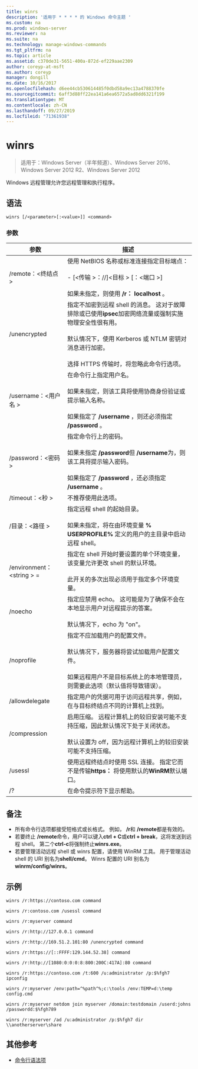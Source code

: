 ```yaml
---
title: winrs
description: '适用于 * * * * 的 Windows 命令主题 '
ms.custom: na
ms.prod: windows-server
ms.reviewer: na
ms.suite: na
ms.technology: manage-windows-commands
ms.tgt_pltfrm: na
ms.topic: article
ms.assetid: c370de31-5651-400a-872d-ef229aae2309
author: coreyp-at-msft
ms.author: coreyp
manager: dongill
ms.date: 10/16/2017
ms.openlocfilehash: d6ee44cb530614485f0dbd58a9ec13a4788370fe
ms.sourcegitcommit: 6aff3d88ff22ea141a6ea6572a5ad8dd6321f199
ms.translationtype: MT
ms.contentlocale: zh-CN
ms.lasthandoff: 09/27/2019
ms.locfileid: "71361938"
---
```

# <a name="winrs"></a>winrs

>适用于：Windows Server（半年频道）、Windows Server 2016、Windows Server 2012 R2、Windows Server 2012

Windows 远程管理允许您远程管理和执行程序。   
## <a name="syntax"></a>语法  
```  
winrs [/<parameter>[:<value>]] <command>  
```  
### <a name="parameters"></a>参数  

|           参数            |                                                                                                                                                                                    描述                                                                                                                                                                                     |
|--------------------------------|------------------------------------------------------------------------------------------------------------------------------------------------------------------------------------------------------------------------------------------------------------------------------------------------------------------------------------------------------------------------------------|
|      /remote：\<终结点 >       |                                                                                          使用 NetBIOS 名称或标准连接指定目标端点：<br /><br />-   <url>[\<传输 >：//]\<目标 > [：\<端口 >]<br /><br />如果未指定，则使用 **/r： localhost** 。                                                                                          |
|          /unencrypted          | 指定不加密到远程 shell 的消息。 这对于故障排除或已使用**ipsec**加密网络流量或强制实施物理安全性很有用。<br /><br />默认情况下，使用 Kerberos 或 NTLM 密钥对消息进行加密。<br /><br />选择 HTTPS 传输时，将忽略此命令行选项。 |
|     /username：\<用户名 >      |                                                                                在命令行上指定用户名。<br /><br />如果未指定，则该工具将使用协商身份验证或提示输入名称。<br /><br />如果指定了 **/username** ，则还必须指定 **/password** 。                                                                                 |
|     /password：\<密码 >      |                                                                           指定命令行上的密码。<br /><br />如果未指定 **/password**但 **/username**为，则该工具将提示输入密码。<br /><br />如果指定了 **/password** ，还必须指定 **/username** 。                                                                            |
|      /timeout：\<秒 >       |                                                                                                                                                                             不推荐使用此选项。                                                                                                                                                                             |
|       /目录：\<路径 >       |                                                                                            指定远程 shell 的起始目录。<br /><br />如果未指定，将在由环境变量 **% USERPROFILE%** 定义的用户的主目录中启动远程 shell。                                                                                             |
| /environment：\<string > =<value> |                                                                          指定在 shell 开始时要设置的单个环境变量，该变量允许更改 shell 的默认环境。<br /><br />此开关的多次出现必须用于指定多个环境变量。                                                                          |
|            /noecho             |                                                                                                    指定应禁用 echo。 这可能是为了确保不会在本地显示用户对远程提示的答案。<br /><br />默认情况下，echo 为 "on"。                                                                                                    |
|           /noprofile           |                                              指定不应加载用户的配置文件。<br /><br />默认情况下，服务器将尝试加载用户配置文件。<br /><br />如果远程用户不是目标系统上的本地管理员，则需要此选项（默认值将导致错误）。                                               |
|         /allowdelegate         |                                                                                                                  指定用户的凭据可用于访问远程共享，例如，在与目标终结点不同的计算机上找到。                                                                                                                   |
|          /compression          |                                                                           启用压缩。  远程计算机上的较旧安装可能不支持压缩，因此默认情况下处于关闭状态。<br /><br />默认设置为 off，因为远程计算机上的较旧安装可能不支持压缩。                                                                           |
|            /usessl             |                                                                                                               使用远程终结点时使用 SSL 连接。  指定它而不是传输**https：** 将使用默认的**WinRM**默认端口。                                                                                                                |
|               /?               |                                                                                                                                                                        在命令提示符下显示帮助。                                                                                                                                                                        |

## <a name="remarks"></a>备注  
-   所有命令行选项都接受短格式或长格式。 例如， **/r**和 **/remote**都是有效的。  
-   若要终止 **/remote**命令，用户可以键入**ctrl + C**或**ctrl + break**，这将发送到远程 shell。 第二个**ctrl-c**将强制终止**winrs.exe**。  
-   若要管理活动远程 shell 或 winrs 配置，请使用 WinRM 工具。  用于管理活动 shell 的 URI 别名为**shell/cmd**。  Winrs 配置的 URI 别名为**winrm/config/winrs**。  

## <a name="BKMK_Examples"></a>示例  
```  
winrs /r:https://contoso.com command  
```  
```  
winrs /r:contoso.com /usessl command  
```  
```  
winrs /r:myserver command  
```  
```  
winrs /r:http://127.0.0.1 command  
```  
```  
winrs /r:http://169.51.2.101:80 /unencrypted command  
```  
```  
winrs /r:https://[::FFFF:129.144.52.38] command  
```  
```  
winrs /r:http://[1080:0:0:0:8:800:200C:417A]:80 command  
```  
```  
winrs /r:https://contoso.com /t:600 /u:administrator /p:$%fgh7 ipconfig  
```  
```  
winrs /r:myserver /env:path=^%path^%;c:\tools /env:TEMP=d:\temp config.cmd  
```  
```  
winrs /r:myserver netdom join myserver /domain:testdomain /userd:johns /passwordd:$%fgh789  
```  
```  
winrs /r:myserver /ad /u:administrator /p:$%fgh7 dir \\anotherserver\share  
```  

## <a name="additional-references"></a>其他参考  
-   [命令行语法项](command-line-syntax-key.md)  

